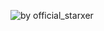 

<!---
Starx-Quantum/Starx-Quantum is a ✨ special ✨ repository because its `README.md` (this file) appears on your GitHub profile.
You can click the Preview link to take a look at your changes.
--->
![by official_starxer](https://user-images.githubusercontent.com/113250329/212197877-64a9b65d-1355-433b-8409-baf22f522cd0.png)
